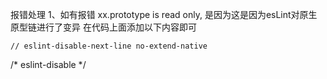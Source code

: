 报错处理
1、如有报错 xx.prototype is read only, 是因为这是因为esLint对原生原型链进行了变异
在代码上面添加以下内容即可
```
// eslint-disable-next-line no-extend-native
```



/* eslint-disable */


